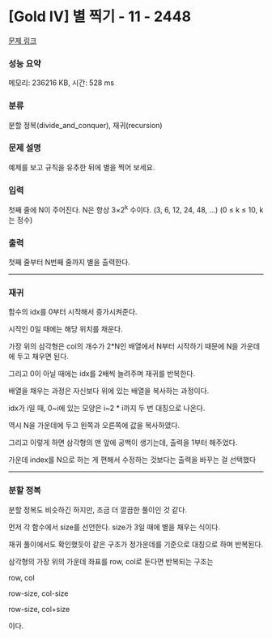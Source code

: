# [Gold IV] 별 찍기 - 11 - 2448 

[문제 링크](https://www.acmicpc.net/problem/2448) 

### 성능 요약

메모리: 236216 KB, 시간: 528 ms

### 분류

분할 정복(divide_and_conquer), 재귀(recursion)

### 문제 설명

<p>예제를 보고 규칙을 유추한 뒤에 별을 찍어 보세요.</p>

### 입력 

 <p>첫째 줄에 N이 주어진다. N은 항상 3×2<sup>k</sup> 수이다. (3, 6, 12, 24, 48, ...) (0 ≤ k ≤ 10, k는 정수)</p>

### 출력 

 <p>첫째 줄부터 N번째 줄까지 별을 출력한다.</p>
 
 ---

### 재귀

함수의 idx를 0부터 시작해서 증가시켜준다.

시작인 0일 때에는 해당 위치를 채운다.

가장 위의 삼각형은 col의 개수가 2*N인 배열에서 N부터 시작하기 때문에 N을 가운데에 두고 채우면 된다.

그리고 0이 아닐 때에는 idx를 2배씩 늘려주며 재귀를 반복한다.

배열을 채우는 과정은 자신보다 위에 있는 배열을 복사하는 과정이다.

idx가 i일 때, 	0~i에 있는 모양은 i~2 * i까지 두 번 대칭으로 나온다.

역시 N을 가운데에 두고 왼쪽과 오른쪽에 값을 복사하였다.



그리고 이렇게 하면 삼각형의 맨 앞에 공백이 생기는데, 출력을 1부터 해주었다.

가운데 index를 N으로 하는 게 편해서 수정하는 것보다는 출력을 바꾸는 걸 선택했다

---

### 분할 정복

분할 정복도 비슷하긴 하지만, 조금 더 깔끔한 풀이인 것 같다.

먼저 각 함수에서 size를 선언한다. size가 3일 때에 별을 채우는 식이다.

재귀 풀이에서도 확인했듯이 같은 구조가 정가운데를 기준으로 대칭으로 하며 반복된다.



삼각형의 가장 위의 가운데 좌표를 row, col로 둔다면 반복되는 구조는

row, col

row-size, col-size

row-size, col+size

이다.

